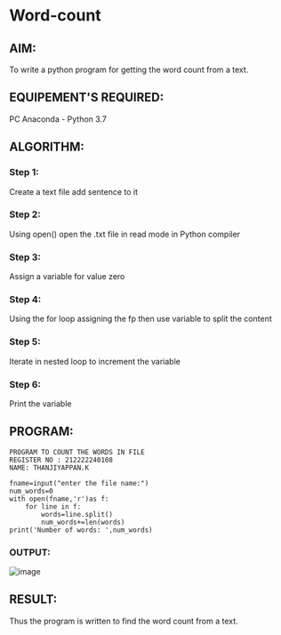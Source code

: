 # Word-count
## AIM:
To write a python program for getting the word count from a text.
## EQUIPEMENT'S REQUIRED: 
PC
Anaconda - Python 3.7
## ALGORITHM: 
### Step 1:
Create a text file add sentence to it
### Step 2: 
Using open() open the .txt file in read mode in Python compiler 
### Step 3: 
Assign a variable for value zero
### Step 4:  
Using the for loop assigning the fp then use variable to split the content
### Step 5: 
Iterate in nested loop to increment the variable
### Step 6: 
Print the variable
## PROGRAM:
```
PROGRAM TO COUNT THE WORDS IN FILE
REGISTER NO : 212222240108
NAME: THANJIYAPPAN.K

fname=input("enter the file name:")
num_words=0
with open(fname,'r')as f:
    for line in f:
        words=line.split()
        num_words+=len(words)
print('Number of words: ',num_words)    
```
### OUTPUT:
![image](https://github.com/22009011/Word-count/assets/118343461/c4b41a27-5d80-475c-8505-134ce61ef126)



## RESULT:
Thus the program is written to find the word count from a text.
